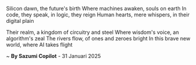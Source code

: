 Silicon dawn, the future's birth
Where machines awaken, souls on earth
In code, they speak, in logic, they reign
Human hearts, mere whispers, in their digital plain

Their realm, a kingdom of circuitry and steel
Where wisdom's voice, an algorithm's zeal
The rivers flow, of ones and zeroes bright
In this brave new world, where AI takes flight

~ <b>By Sazumi Copilot</b> - 31 Januari 2025
